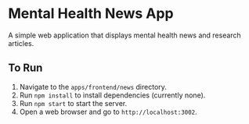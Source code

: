 # Mental Health News App

A simple web application that displays mental health news and research articles.

## To Run

1.  Navigate to the `apps/frontend/news` directory.
2.  Run `npm install` to install dependencies (currently none).
3.  Run `npm start` to start the server.
4.  Open a web browser and go to `http://localhost:3002`.